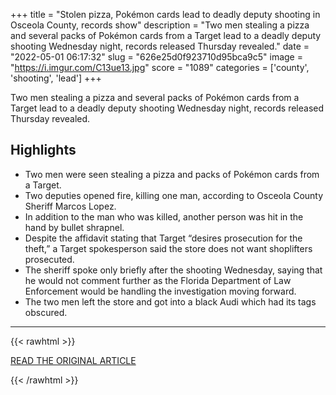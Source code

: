 +++
title = "Stolen pizza, Pokémon cards lead to deadly deputy shooting in Osceola County, records show"
description = "Two men stealing a pizza and several packs of Pokémon cards from a Target lead to a deadly deputy shooting Wednesday night, records released Thursday revealed."
date = "2022-05-01 06:17:32"
slug = "626e25d0f923710d95bca9c5"
image = "https://i.imgur.com/C13ue13.jpg"
score = "1089"
categories = ['county', 'shooting', 'lead']
+++

Two men stealing a pizza and several packs of Pokémon cards from a Target lead to a deadly deputy shooting Wednesday night, records released Thursday revealed.

## Highlights

- Two men were seen stealing a pizza and packs of Pokémon cards from a Target.
- Two deputies opened fire, killing one man, according to Osceola County Sheriff Marcos Lopez.
- In addition to the man who was killed, another person was hit in the hand by bullet shrapnel.
- Despite the affidavit stating that Target “desires prosecution for the theft,” a Target spokesperson said the store does not want shoplifters prosecuted.
- The sheriff spoke only briefly after the shooting Wednesday, saying that he would not comment further as the Florida Department of Law Enforcement would be handling the investigation moving forward.
- The two men left the store and got into a black Audi which had its tags obscured.

---

{{< rawhtml >}}
  <p class="article-category">
    <a target="_blank" href="https://www.clickorlando.com/news/local/2022/04/28/stolen-pizza-pokemon-cards-leads-to-deadly-deputy-shooting-in-osceola-county-records-show/?outputType=amp">READ THE ORIGINAL ARTICLE</a>
  </p>
{{< /rawhtml >}}

